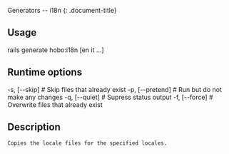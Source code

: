 Generators -- i18n
{: .document-title}


## Usage

    

  rails generate hobo:i18n [en it ...]


## Runtime options

    

  -s, [--skip]     # Skip files that already exist
  -p, [--pretend]  # Run but do not make any changes
  -q, [--quiet]    # Supress status output
  -f, [--force]    # Overwrite files that already exist


## Description

    


    Copies the locale files for the specified locales.
